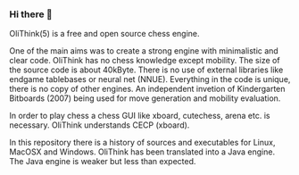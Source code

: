 ### Hi there 👋

OliThink(5) is a free and open source chess engine.

One of the main aims was to create a strong engine with minimalistic and clear code.
OliThink has no chess knowledge except mobility. The size of the source code is about 40kByte.
There is no use of external libraries like endgame tablebases or neural net (NNUE). Everything in the code is unique, there is no copy of other engines.
An independent invetion of Kindergarten Bitboards (2007) being used for move generation and mobility evaluation.

In order to play chess a chess GUI like xboard, cutechess, arena etc. is necessary. OliThink understands CECP (xboard).

In this repository there is a history of sources and executables for Linux, MacOSX and Windows.
OliThink has been translated into a Java engine. The Java engine is weaker but less than expected.
